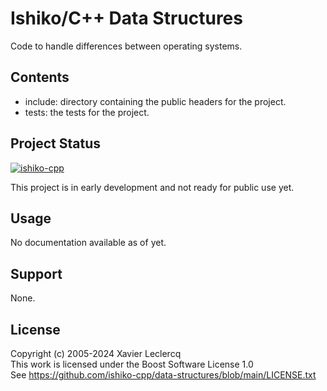 # Ishiko/C++ Data Structures

Code to handle differences between operating systems.


## Contents

- include: directory containing the public headers for the project.
- tests: the tests for the project.


## Project Status

[![ishiko-cpp](https://circleci.com/gh/ishiko-cpp/data-structures.svg?style=shield)](https://circleci.com/gh/ishiko-cpp/data-structures)

This project is in early development and not ready for public use yet. 


## Usage

No documentation available as of yet.


## Support

None.


## License

Copyright (c) 2005-2024 Xavier Leclercq\
This work is licensed under the Boost Software License 1.0\
See https://github.com/ishiko-cpp/data-structures/blob/main/LICENSE.txt
